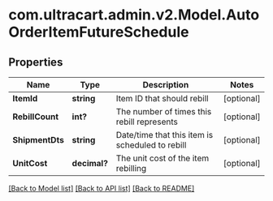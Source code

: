 # com.ultracart.admin.v2.Model.AutoOrderItemFutureSchedule
## Properties

Name | Type | Description | Notes
------------ | ------------- | ------------- | -------------
**ItemId** | **string** | Item ID that should rebill | [optional] 
**RebillCount** | **int?** | The number of times this rebill represents | [optional] 
**ShipmentDts** | **string** | Date/time that this item is scheduled to rebill | [optional] 
**UnitCost** | **decimal?** | The unit cost of the item rebilling | [optional] 


[[Back to Model list]](../README.md#documentation-for-models) [[Back to API list]](../README.md#documentation-for-api-endpoints) [[Back to README]](../README.md)

